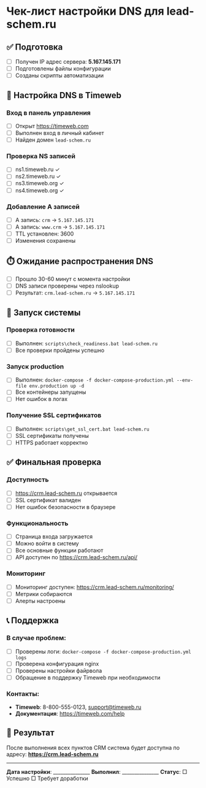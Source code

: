 # Чек-лист настройки DNS для lead-schem.ru

## ✅ Подготовка
- [ ] Получен IP адрес сервера: **5.167.145.171**
- [ ] Подготовлены файлы конфигурации
- [ ] Созданы скрипты автоматизации

## 🔧 Настройка DNS в Timeweb

### Вход в панель управления
- [ ] Открыт https://timeweb.com
- [ ] Выполнен вход в личный кабинет
- [ ] Найден домен `lead-schem.ru`

### Проверка NS записей
- [ ] ns1.timeweb.ru ✓
- [ ] ns2.timeweb.ru ✓
- [ ] ns3.timeweb.org ✓
- [ ] ns4.timeweb.org ✓

### Добавление A записей
- [ ] A запись: `crm` → `5.167.145.171`
- [ ] A запись: `www.crm` → `5.167.145.171`
- [ ] TTL установлен: 3600
- [ ] Изменения сохранены

## ⏱️ Ожидание распространения DNS
- [ ] Прошло 30-60 минут с момента настройки
- [ ] DNS записи проверены через nslookup
- [ ] Результат: `crm.lead-schem.ru` → `5.167.145.171`

## 🚀 Запуск системы

### Проверка готовности
- [ ] Выполнен: `scripts\check_readiness.bat lead-schem.ru`
- [ ] Все проверки пройдены успешно

### Запуск production
- [ ] Выполнен: `docker-compose -f docker-compose-production.yml --env-file env.production up -d`
- [ ] Все контейнеры запущены
- [ ] Нет ошибок в логах

### Получение SSL сертификатов
- [ ] Выполнен: `scripts\get_ssl_cert.bat lead-schem.ru`
- [ ] SSL сертификаты получены
- [ ] HTTPS работает корректно

## ✅ Финальная проверка

### Доступность
- [ ] https://crm.lead-schem.ru открывается
- [ ] SSL сертификат валиден
- [ ] Нет ошибок безопасности в браузере

### Функциональность
- [ ] Страница входа загружается
- [ ] Можно войти в систему
- [ ] Все основные функции работают
- [ ] API доступен по https://crm.lead-schem.ru/api/

### Мониторинг
- [ ] Мониторинг доступен: https://crm.lead-schem.ru/monitoring/
- [ ] Метрики собираются
- [ ] Алерты настроены

## 📞 Поддержка

### В случае проблем:
- [ ] Проверены логи: `docker-compose -f docker-compose-production.yml logs`
- [ ] Проверена конфигурация nginx
- [ ] Проверены настройки файрвола
- [ ] Обращение в поддержку Timeweb при необходимости

### Контакты:
- **Timeweb**: 8-800-555-0123, support@timeweb.ru
- **Документация**: https://timeweb.com/help

## 🎯 Результат
После выполнения всех пунктов CRM система будет доступна по адресу:
**https://crm.lead-schem.ru**

---

**Дата настройки**: _______________
**Выполнил**: _______________
**Статус**: □ Успешно □ Требует доработки 